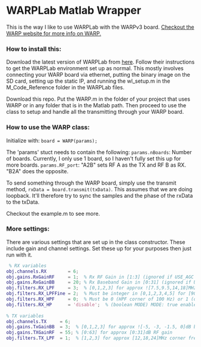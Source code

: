 # WARPLab Matlab Wrapper
This is the way I like to use WARPLab with the WARPv3 board. [Checkout the WARP website for more info on WARP.](https://warpproject.org/trac)

### How to install this: 
Download the latest version of WARPLab from [here](https://warpproject.org/trac/wiki/WARPLab/Downloads). Follow their instructions to get the WARPLab environment set up as normal. This mostly involves connecting your WARP board via ethernet, putting the binary image on the SD card, setting up the static IP, and running the wl_setup.m in the M_Code_Reference folder in the WARPLab files. 

Download this repo. Put the WARP.m in the folder of your project that uses WARP or in any folder that is in the Matlab path. Then proceed to use the class to setup and handle all the transmitting through your WARP board.

### How to use the WARP class:
Initialize with:
`board = WARP(params);`

The 'params' stuct needs to contain the following:
  `params.nBoards`: Number of boards. Currently, I only use 1 board, so I haven't fully set this up for more boards.
  `params.RF_port`: "A2B" sets RF A as the TX and RF B as RX. "B2A" does the opposite.
  
To send something through the WARP board, simply use the transmit method, `rxData = board.transmit(txData)`. This assumes that we are doing loopback. It'll therefore try to sync the samples and the phase of the rxData to the txData.   

Checkout the example.m to see more. 
  
### More settings:
  There are various settings that are set up in the class constructor. These include gain and channel settings. Set these up for your purposes then just run with it.

```matlab
 % RX variables
obj.channels.RX        = 6;
obj.gains.RxGainRF     = 1;  % Rx RF Gain in [1:3] (ignored if USE_AGC is true)
obj.gains.RxGainBB     = 20; % Rx Baseband Gain in [0:31] (ignored if USE_AGC is true)
obj.filters.RX_LPF     = 3;  % [0,1,2,3] for approx ![7.5,9.5,14,18]MHz corner
obj.filters.RX_LPFFine = 2;  % Must be integer in [0,1,2,3,4,5] for [90,95,100,105,110]% scaling to LPF corner frequency
obj.filters.RX_HPF     = 0;  % Must be 0 (HPF corner of 100 Hz) or 1 (default; HPF corner of 30 kHz) This filter setting is only used when RXHP is 'disable' (ie 0)
obj.filters.RX_HP      = 'disable';  % (boolean MODE) MODE: true enables RXHP on the node when in manual gain control false disables RXHP on the node when in manual gain control
            
% TX variables
obj.channels.TX     = 6;
obj.gains.TxGainBB  = 3;  % [0,1,2,3] for approx ![-5, -3, -1.5, 0]dB baseband gain
obj.gains.TXGainRF  = 55; % [0:63] for approx [0:31]dB RF gain
obj.filters.TX_LPF  = 1;  % [1,2,3] for approx [12,18,24]MHz corner frequencies ([24,36,48]MHz bandwidths)
```            
              
